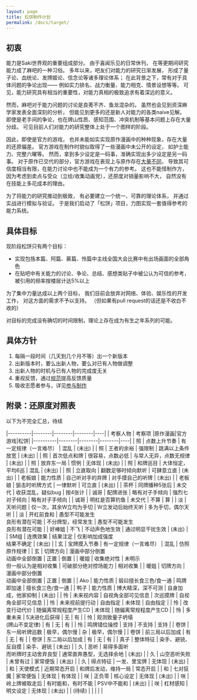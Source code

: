```yaml
---
layout: page
title: 松饼制作计划
permalink: /docs/target/
---
```


## 初衷

能力是Saki世界观的重要组成部分。
由于喜闻乐见的日常休刊，
在等更期间研究能力成了麻吧的一种习俗。
多年以来，吧友们对能力的研究日渐发展，
形成了量子论、血统论、发牌姬论、信念论等诸多理论体系；
在此背景之下，常有对于具体问题的争论出现——
例如实力排名、战力衡量、能力相克、情景设想等等。
可见，能力研究具有相当的重要性，对能力真相的极致追求有着深远的意义。

然而，麻吧对于能力问题的讨论是良莠不齐、鱼龙混杂的。
虽然也会见到资深麻学家发表全面深刻的分析，
但能见到更多的还是新人对能力的各类naive见解。
即使是老手间的争论，也在牌山性质、感知范围、冲突机制等基本问题上存在大量分歧。
可见目前人们对能力的研究整体上处于一个图样的阶段。

因此，即使是官方的游戏，
也并未能如实实现原作漫画中的种种现象，存在大量的还原偏差。
官方游戏在制作时貌似取得了一些漫画中未公开的设定，
如护士能力、完整六曜等。
然而，拿到多少设定是一码事，准确实现出多少设定是另一码事。
对于原作已交代的部分，官方游戏在表现上与原作存在[大量不同](#diff)，
导致其可信度相当有限，在能力讨论中也不能成为一个有力的参考。
这也不能怪制作方，
因为考虑到卖点与受众（立绘/收集动画党），还原度对销量影响不大，
自然没有在技能上多花成本的理由。

为了将能力的研究推动到极致，
有必要建立一个统一、可靠的理论体系，
并通过实战进行模拟与验证。
于是我们启动了「松饼」项目，力图实现一套值得参考的能力系统。

## 具体目标

现阶段松饼只有两个目标：

- 实现包捁本篇、阿篇、慕篇、怜篇中主线全国大会比赛中有出场画面的全部角色
- 在贴吧中有关能力的讨论、争论、总结、感想类贴子中被公认为可信的参考，
  被引用的频率按楼层计达5%以上

为了集中力量达成以上两个目标，
我们目前会放弃对网络、体验、娱乐性的开发工作，
对这方面的需求不予以支持。
（但如果有pull request的话还是不收白不收的）

对目标的完成没有确切的时间限制，理论上存在成为有生之年系列的可能。

## 具体方针

1. 每隔一段时间（几天到几个月不等）出一个新版本
1. 出新版本时，要么出新人物，要么对已有人物做调整
1. 出新人物的时机与已有人物的完成度无关
1. 重视反馈，通过[规范](/feedback/)提高反馈质量
1. 吸收志愿者参与，详见[参与制作](/contribute/)

## <a name="diff"></a>附录：还原度对照表

以下为不完全汇总，待续

|----------|--------|--------|--------|----|
| 考察人物 | 考察项 |原作漫画|官方游戏|松饼|
|----------|--------|--------|--------|----|
| 照   | 点数上升节奏 | 有一定规律（一言难尽） | 混乱 | (未出) |
| 照   | 王者的余裕 | 强限制 | 跳满以上条件放宽 | (未出) |
| 照   | 首次低点和牌 | 很容易，点数必低 | 与常人无异，点数无规律 | (未出) |
| 照   | 放弃东一局 | 惯例 | 无体现 | (未出) |
| 照   | 和牌巡目 | 大体恒定，平均6巡 | 混乱 | (未出) |
| 照   | 立直取向 | 翻数足够时倾向默听 | 可肆意立直 | (未出) |
| 老板娘 | 能力性质 | 自己听对手的弃牌 | 对手摸自己的听牌 | (未出) |
| 老板娘 | 狙击时听牌方式 | 一律默听 | 可立直 | (未出) |
| 茶杯 | 同牌播种5张后 | 未交代 | 收获混乱，疑似bug | 按4张计 |
| 诚哥 | 配牌进张 | 略有对子手倾向 | 强烈七对子倾向 | 略有对子手倾向 |
| 诚哥 | 明杠是否算钓鱼 | 未交代 | 不算 | 算 |
| 淡   | 天听问题 | 仅一次，其余W立均为手切 | W立发动后始终天听 | 多为手切，偶尔天听 |
| 淡   | 开杠前食和 | 愚型不可能发生<br />良形有潜在可能 | 不分牌型，经常发生 | 愚型不可能发生<br />良形有潜在可能 |
| 好棒姐 | 不飞 | 不动声色地生效 | 通过明显干扰生效 | (未出) |
| SM组 | 连携效果 | 结果注定 | 仅影响加成强度<br />结果不确定 | (未出) |
| 玄 | 宝牌摸入节奏 | 有一定规律（一言难尽） | 混乱 | 仿照原作规律 |
| 玄 | 切牌方向 | 漫画中部分倒置<br />动画中全部倒置 | 正置 | 倒置 |
| 暖姐 | 收集绝对性 | 未明示<br />但一般认为是相对收集 | 可破部分绝对控场能力 | 相对收集 |
| 暖姐 | 切牌方向 | 漫画中部分倒置<br />动画中全部倒置 | 正置 | 倒置 |
| Ako | 能力性质 | 锻曰擅长食三色/食一通 | 鸣牌即加速 | 擅长食三色/食一通 |
| 鸭子 | 能力性质 | 博大精深，深不可测 | 自身加成，他家抑制 | (未出) |
| 怜 | 未来视内容 | 自视角全部可见信息 | 次巡摸牌 | 自视角全部可见信息 |
| 怜 | 未来视前提行动 | 自由指定 | 未体现 | 自由指定 |
| 怜 | 改变行动代价 | 随偏离常规程度产生CD | 未体现 | 随偏离常规程度产生CD |
| 怜 | 多重未来 | 5决进化后获得 | 无 | 有 |
| 怜 | 观测致量子坍塌<br />(牌山不变定律) | 有 | 无 | 有 |
| 怜 | 鸣牌错位操控 | 支持 | 不支持 | 支持 |
| 卷饼 | 东一局听牌巡数 | 极早，偶尔慢 | 杂 | 极早，偶尔慢 |
| 卷饼 | 前三局以后加成 | 有 | 无 | 有 |
| 卷饼 | 东二局以后加成 | 有 | 无 | 有 |
| 真子 | 整体特征 | 染手、避铳、反自摸 | 染手、避铳 | (未出) |
| 久   | 恶听 | 易得多面听<br />而听牌时主动舍弃良型 | 通常直奔愚型，无选择余地 | (未出) |
| 久   | 山空恶听失败 | 未曾有过 | 家常便饭 | (未出) |
| 久   | 得点特征 | 一发、里宝牌 | 无体现 | (未出) |
| 和   | 天使模式 | 近期常态开启 | 和牌后发动，维持一局 | 常态开启 |
| 和   | 七对狂魔 | 家常便饭 | 无体现 | 有体现 |
| 咲   | 正负零 | 核心设定 | 无体现 | (未出) |
| 咲   | 岭上牌被取走后 | 有时能和，有时不能 | PSV中不能和 | (未出) |
| 咲   | 杠材感知 | 明文设定 | 无体现 | (未出) |
| (待续) | | | | |


